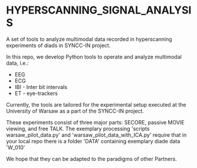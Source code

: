 # HYPERSCANNING_SIGNAL_ANALYSIS
A set of tools to analyze multimodal data recorded in hyperscanning experiments of diads in SYNCC-IN project.


In this repo, we develop Python tools to operate and analyze multimodal data, i.e.:
- EEG
- ECG
- IBI - Inter bit intervals
- ET - eye-trackers
  
Currently, the tools are tailored for the experimental setup executed at the University of Warsaw as a part of the SYNCC-IN project.

These experiments consist of three major parts: SECORE, passive MOVIE viewing, and free TALK.
The exemplary processing 'scripts warsaw_pilot_data.py' and 'warsaw_pilot_data_with_ICA.py' require that in your local repo there is a folder 'DATA' containing exemplary diade data 'W_010'

We hope that they can be adapted to the paradigms of other Partners.
